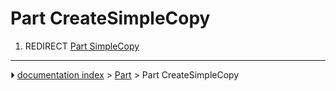 # Part CreateSimpleCopy
1.  REDIRECT [Part SimpleCopy](Part_SimpleCopy.md)



---
⏵ [documentation index](../README.md) > [Part](Part_Workbench.md) > Part CreateSimpleCopy
